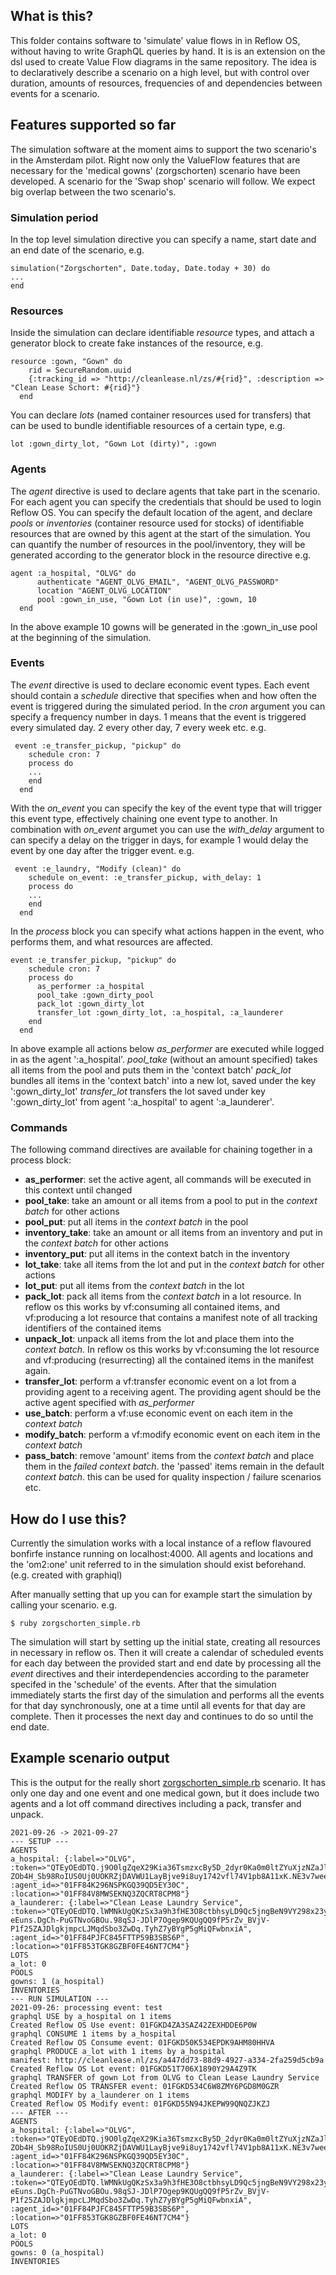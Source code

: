 ## What is this?
This folder contains software to 'simulate' value flows in in Reflow OS, without having to write GraphQL queries by hand.
It is is an extension on the dsl used to create Value Flow diagrams in the same repository. The idea is to declaratively describe a scenario on a high level, but with control over duration, amounts of resources, frequencies of and dependencies between events for a scenario.

## Features supported so far 
The simulation software at the moment aims to support the two scenario's in the Amsterdam pilot. 
Right now only the ValueFlow features that are necessary for the 'medical gowns' (zorgschorten) scenario have been developed. A scenario for the 'Swap shop' scenario will follow. We expect big overlap between the two scenario's.

### Simulation period 

In the top level simulation directive you can specify a name, start date and an end date of the scenario, e.g.

``` 
simulation("Zorgschorten", Date.today, Date.today + 30) do 
... 
end
```

### Resources

Inside the simulation can declare identifiable *resource* types, and attach a generator block to create fake instances of the resource, e.g.

``` 
resource :gown, "Gown" do
    rid = SecureRandom.uuid
    {:tracking_id => "http://cleanlease.nl/zs/#{rid}", :description => "Clean Lease Schort: #{rid}"}
  end
```

You can declare *lots* (named container resources used for transfers) that can be used to bundle identifiable resources of a certain type, e.g.

```
lot :gown_dirty_lot, "Gown Lot (dirty)", :gown 
```

### Agents

The *agent* directive is used to declare agents that take part in the scenario. For each agent you can specify the credentials that should be used to login Reflow OS. You can specify the default location of the agent, and declare *pools* or *inventories* (container resource used for stocks) of identifiable resources that are owned by this agent at the start of the simulation. You can quantify the number of resources in the pool/inventory, they will be generated according to the generator block in the resource directive e.g.

```
agent :a_hospital, "OLVG" do
      authenticate "AGENT_OLVG_EMAIL", "AGENT_OLVG_PASSWORD"
      location "AGENT_OLVG_LOCATION"
      pool :gown_in_use, "Gown Lot (in use)", :gown, 10 
  end

```
In the above example 10 gowns will be generated in the :gown_in_use pool at the beginning of the simulation.

### Events

The *event* directive is used to declare economic event types. Each event should contain a *schedule* directive that specifies when and how often the event is triggered during the simulated period. In the *cron* argument you can specify a frequency number in days. 1 means that the event is triggered every simulated day. 2 every other day, 7 every week etc. e.g.

```
 event :e_transfer_pickup, "pickup" do 
    schedule cron: 7  
    process do
    ...
    end
  end 
```

With the *on_event* you can specify the key of the event type that will trigger this event type, effectively chaining one event type to another. In combination with *on_event* argumet you can use the *with_delay* argument to can specify a delay on the trigger in days, for example 1 would delay the event by one day after the trigger event. e.g.

```
 event :e_laundry, "Modify (clean)" do
    schedule on_event: :e_transfer_pickup, with_delay: 1 
    process do
    ...
    end
  end 
```

In the *process* block you can specify what actions happen in the event, who performs them, and what resources are affected. 

```
event :e_transfer_pickup, "pickup" do 
    schedule cron: 7  
    process do
      as_performer :a_hospital
      pool_take :gown_dirty_pool
      pack_lot :gown_dirty_lot
      transfer_lot :gown_dirty_lot, :a_hospital, :a_launderer 
    end
  end 
```
In above example all actions below *as_performer* are executed while logged in as the agent ':a_hospital'. 
*pool_take* (without an amount specified) takes all items from the pool and puts them in the 'context batch'
*pack_lot* bundles all items in the 'context batch' into a new lot, saved under the key ':gown_dirty_lot'
*transfer_lot* transfers the lot saved under key ':gown_dirty_lot' from agent ':a_hospital' to agent ':a_launderer'.

### Commands  
The following command directives are available for chaining together in a process block:

- __as_performer__: set the active agent, all commands will be executed in this context until changed
- __pool_take__: take an amount or all items from a pool to put in the *context batch* for other actions 
- __pool_put__: put all items in the *context batch* in the pool 
- __inventory_take__: take an amount or all items from an inventory and put in the *context batch* for other actions
- __inventory_put__: put all items in the context batch in the inventory
- __lot_take__: take all items from the lot and put in the *context batch* for other actions
- __lot_put__: put all items from the *context batch* in the lot
- __pack_lot__: pack all items from the *context batch* in a lot resource. In reflow os this works by vf:consuming all contained items, and vf:producing a lot resource that contains a manifest note of all tracking identifiers of the contained items
- __unpack_lot__: unpack all items from the lot and place them into the *context batch*. In reflow os this works by vf:consuming the lot resource and vf:producing (resurrecting) all the contained items in the manifest again.
- __transfer_lot__: perform a vf:transfer economic event on a lot from a providing agent to a receiving agent. The providing agent should be the active agent specified with *as_performer*
- __use_batch__: perform a vf:use economic event on each item in the *context batch*
- __modify_batch__: perform a vf:modify economic event on each item in the *context batch*
- __pass_batch__: remove 'amount' items from the *context batch* and place them in the *failed context batch*. the 'passed' items remain in the default *context batch*. this can be used for quality inspection / failure scenarios etc.

## How do I use this?
Currently the simulation works with a local instance of a reflow flavoured bonfirfe instance running on localhost:4000.
All agents and locations and the 'om2:one' unit referred to in the simulation should exist beforehand. (e.g. created with graphiql)

After manually setting that up you can for example start the simulation by calling your scenario. e.g.

```$ ruby zorgschorten_simple.rb```

The simulation will start by setting up the initial state, creating all resources in necessary in reflow os.
Then it will create a calendar of scheduled events for each day between the provided start and end date by processing all the *event* directives and their interdependencies according to the parameter specifed in the 'schedule' of the events.
After that the simulation immediately starts the first day of the simulation and performs all the events for that day synchronously, one at a time until all events for that day are complete. Then it processes the next day and continues to do so until the end date.

## Example scenario output

This is the output for the really short [zorgschorten_simple.rb](zorgschorten_simple.rb) scenario. It has only one day and one event and one medical gown, but it does include two agents and a lot off command directives including a pack, transfer and unpack.

```
2021-09-26 -> 2021-09-27
--- SETUP ---
AGENTS
a_hospital: {:label=>"OLVG", :token=>"QTEyOEdDTQ.j9O0lgZqeX29Kia36TsmzxcBy5D_2dyr0Ka0m0ltZYuXjzNZaJlikYJDYC4.m1CqEa7_f_3dSYKN.W-ZOb4H_Sb98RoIUS0Uj0UOKRZjDAVWU1LayBjve9i8uy1742vfl74V1pb8A11xK.NE3v7weeBBTZmVsfLuw2mg", :agent_id=>"01FF84K296NSPKGQ39QD5EY30C", :location=>"01FF84V8MWSEKNQ3ZQCRT8CPM8"}
a_launderer: {:label=>"Clean Lease Laundry Service", :token=>"QTEyOEdDTQ.lWMNkUgQKzSx3a9h3fHE3O8ctbhsyLD9Qc5jngBeN9VY298x23yyl-eEuns.DgCh-PuGTNvoGBOu.98qSJ-JDlP7Ogep9KQUgQQ9fP5rZv_BVjV-P1f25ZAJDlgkjmpcLJMqdSbo3ZwDq.TyhZ7yBYgP5gMiQFwbnxiA", :agent_id=>"01FF84PJFC845FTTP59B3SBS6P", :location=>"01FF853TGK8GZBF0FE46NT7CM4"}
LOTS
a_lot: 0
POOLS
gowns: 1 (a_hospital)
INVENTORIES
--- RUN SIMULATION ---
2021-09-26: processing event: test
graphql USE by a_hospital on 1 items
Created Reflow OS Use event: 01FGKD4ZA3SAZ42ZEXHDDE6P0W
graphql CONSUME 1 items by a_hospital
Created Reflow OS Consume event: 01FGKD50K534EPDK9AHM80HHVA
graphql PRODUCE a_lot with 1 items by a_hospital
manifest: http://cleanlease.nl/zs/a447dd73-88d9-4927-a334-2fa259d5cb9a
Created Reflow OS Lot event: 01FGKD51T706X1890Y29A4Z9TK
graphql TRANSFER of gown Lot from OLVG to Clean Lease Laundry Service
Created Reflow OS TRANSFER event: 01FGKD534C6W8ZMY6PGD8M0GZR
graphql MODIFY by a_launderer on 1 items
Created Reflow OS Modify event: 01FGKD55N94JKEPW99QNQZJKZJ
--- AFTER ---
AGENTS
a_hospital: {:label=>"OLVG", :token=>"QTEyOEdDTQ.j9O0lgZqeX29Kia36TsmzxcBy5D_2dyr0Ka0m0ltZYuXjzNZaJlikYJDYC4.m1CqEa7_f_3dSYKN.W-ZOb4H_Sb98RoIUS0Uj0UOKRZjDAVWU1LayBjve9i8uy1742vfl74V1pb8A11xK.NE3v7weeBBTZmVsfLuw2mg", :agent_id=>"01FF84K296NSPKGQ39QD5EY30C", :location=>"01FF84V8MWSEKNQ3ZQCRT8CPM8"}
a_launderer: {:label=>"Clean Lease Laundry Service", :token=>"QTEyOEdDTQ.lWMNkUgQKzSx3a9h3fHE3O8ctbhsyLD9Qc5jngBeN9VY298x23yyl-eEuns.DgCh-PuGTNvoGBOu.98qSJ-JDlP7Ogep9KQUgQQ9fP5rZv_BVjV-P1f25ZAJDlgkjmpcLJMqdSbo3ZwDq.TyhZ7yBYgP5gMiQFwbnxiA", :agent_id=>"01FF84PJFC845FTTP59B3SBS6P", :location=>"01FF853TGK8GZBF0FE46NT7CM4"}
LOTS
a_lot: 0
POOLS
gowns: 0 (a_hospital)
INVENTORIES
```

 
